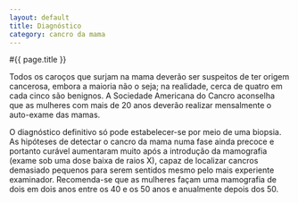 ```yaml
---
layout: default
title: Diagnóstico
category: cancro da mama
---
```


#{{ page.title }}

Todos os caroços que surjam na mama deverão ser suspeitos de ter origem cancerosa, embora a maioria não o seja; na realidade, cerca de quatro em cada cinco são benignos. A Sociedade Americana do Cancro aconselha que as mulheres com mais de 20 anos deverão realizar mensalmente o auto-exame das mamas.

O diagnóstico definitivo só pode estabelecer-se por meio de uma biopsia. As hipóteses de detectar o cancro da mama numa fase ainda precoce e portanto curável aumentaram muito após a introdução da mamografia (exame sob uma dose baixa de raios X), capaz de localizar cancros demasiado pequenos para serem sentidos mesmo pelo mais experiente examinador. Recomenda-se que as mulheres façam uma mamografia de dois em dois anos entre os 40 e os 50 anos e anualmente depois dos 50.